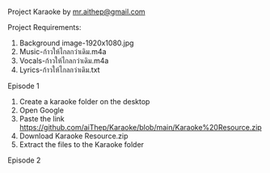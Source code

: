 Project Karaoke by mr.aithep@gmail.com

Project Requirements:
  1. Background image-1920x1080.jpg
  2. Music-ก้าวให้ไกลกว่าเดิม.m4a
  3. Vocals-ก้าวให้ไกลกว่าเดิม.m4a
  4. Lyrics-ก้าวให้ไกลกว่าเดิม.txt

Episode 1
  1. Create a karaoke folder on the desktop
  2. Open Google
  3. Paste the link https://github.com/aiThep/Karaoke/blob/main/Karaoke%20Resource.zip
  4. Download Karaoke Resource.zip
  5. Extract the files to the Karaoke folder

Episode 2
